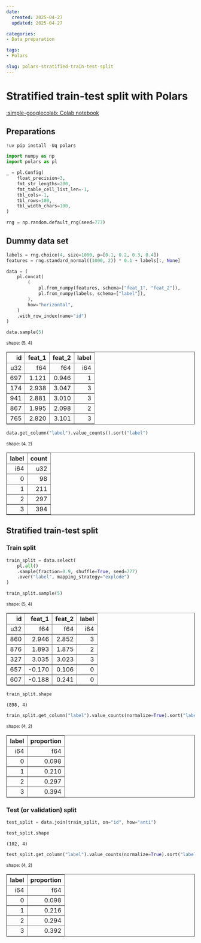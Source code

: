 ```yaml
---
date:
  created: 2025-04-27
  updated: 2025-04-27

categories:
- Data preparation

tags:
- Polars

slug: polars-stratified-train-test-split
---
```


# Stratified train-test split with Polars

<a href="https://colab.research.google.com/github/dd-n-kk/notebooks/blob/main/blog/polars-stratified-train-test-split.ipynb" target="_parent">
    :simple-googlecolab: Colab notebook
</a>

<!-- more -->

## Preparations


```python
!uv pip install -Uq polars
```


```python
import numpy as np
import polars as pl
```


```python
_ = pl.Config(
    float_precision=3,
    fmt_str_lengths=200,
    fmt_table_cell_list_len=-1,
    tbl_cols=-1,
    tbl_rows=100,
    tbl_width_chars=100,
)

rng = np.random.default_rng(seed=777)
```

## Dummy data set


```python
labels = rng.choice(4, size=1000, p=[0.1, 0.2, 0.3, 0.4])
features = rng.standard_normal((1000, 2)) * 0.1 + labels[:, None]

data = (
    pl.concat(
        (
            pl.from_numpy(features, schema=["feat_1", "feat_2"]),
            pl.from_numpy(labels, schema=["label"]),
        ),
        how="horizontal",
    )
    .with_row_index(name="id")
)
```


```python
data.sample(5)
```




<div><style>
.dataframe > thead > tr,
.dataframe > tbody > tr {
  text-align: right;
  white-space: pre-wrap;
}
</style>
<small>shape: (5, 4)</small><table border="1" class="dataframe"><thead><tr><th>id</th><th>feat_1</th><th>feat_2</th><th>label</th></tr><tr><td>u32</td><td>f64</td><td>f64</td><td>i64</td></tr></thead><tbody><tr><td>697</td><td>1.121</td><td>0.946</td><td>1</td></tr><tr><td>174</td><td>2.938</td><td>3.047</td><td>3</td></tr><tr><td>941</td><td>2.881</td><td>3.010</td><td>3</td></tr><tr><td>867</td><td>1.995</td><td>2.098</td><td>2</td></tr><tr><td>765</td><td>2.820</td><td>3.101</td><td>3</td></tr></tbody></table></div>




```python
data.get_column("label").value_counts().sort("label")
```




<div><style>
.dataframe > thead > tr,
.dataframe > tbody > tr {
  text-align: right;
  white-space: pre-wrap;
}
</style>
<small>shape: (4, 2)</small><table border="1" class="dataframe"><thead><tr><th>label</th><th>count</th></tr><tr><td>i64</td><td>u32</td></tr></thead><tbody><tr><td>0</td><td>98</td></tr><tr><td>1</td><td>211</td></tr><tr><td>2</td><td>297</td></tr><tr><td>3</td><td>394</td></tr></tbody></table></div>



## Stratified train-test split

### Train split


```python
train_split = data.select(
    pl.all()
    .sample(fraction=0.9, shuffle=True, seed=777)
    .over("label", mapping_strategy="explode")
)
```


```python
train_split.sample(5)
```




<div><style>
.dataframe > thead > tr,
.dataframe > tbody > tr {
  text-align: right;
  white-space: pre-wrap;
}
</style>
<small>shape: (5, 4)</small><table border="1" class="dataframe"><thead><tr><th>id</th><th>feat_1</th><th>feat_2</th><th>label</th></tr><tr><td>u32</td><td>f64</td><td>f64</td><td>i64</td></tr></thead><tbody><tr><td>860</td><td>2.946</td><td>2.852</td><td>3</td></tr><tr><td>876</td><td>1.893</td><td>1.875</td><td>2</td></tr><tr><td>327</td><td>3.035</td><td>3.023</td><td>3</td></tr><tr><td>657</td><td>-0.170</td><td>0.106</td><td>0</td></tr><tr><td>607</td><td>-0.188</td><td>0.241</td><td>0</td></tr></tbody></table></div>




```python
train_split.shape
```




    (898, 4)




```python
train_split.get_column("label").value_counts(normalize=True).sort("label")
```




<div><style>
.dataframe > thead > tr,
.dataframe > tbody > tr {
  text-align: right;
  white-space: pre-wrap;
}
</style>
<small>shape: (4, 2)</small><table border="1" class="dataframe"><thead><tr><th>label</th><th>proportion</th></tr><tr><td>i64</td><td>f64</td></tr></thead><tbody><tr><td>0</td><td>0.098</td></tr><tr><td>1</td><td>0.210</td></tr><tr><td>2</td><td>0.297</td></tr><tr><td>3</td><td>0.394</td></tr></tbody></table></div>



### Test (or validation) split


```python
test_split = data.join(train_split, on="id", how="anti")
```


```python
test_split.shape
```




    (102, 4)




```python
test_split.get_column("label").value_counts(normalize=True).sort("label")
```




<div><style>
.dataframe > thead > tr,
.dataframe > tbody > tr {
  text-align: right;
  white-space: pre-wrap;
}
</style>
<small>shape: (4, 2)</small><table border="1" class="dataframe"><thead><tr><th>label</th><th>proportion</th></tr><tr><td>i64</td><td>f64</td></tr></thead><tbody><tr><td>0</td><td>0.098</td></tr><tr><td>1</td><td>0.216</td></tr><tr><td>2</td><td>0.294</td></tr><tr><td>3</td><td>0.392</td></tr></tbody></table></div>


